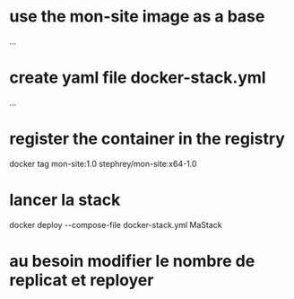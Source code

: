 # use the mon-site image as a base
...

# create yaml file docker-stack.yml
...

# register the container in the registry
docker tag mon-site:1.0 stephrey/mon-site:x64-1.0

# lancer la stack
docker deploy --compose-file docker-stack.yml MaStack

# au besoin modifier le nombre de replicat et reployer

